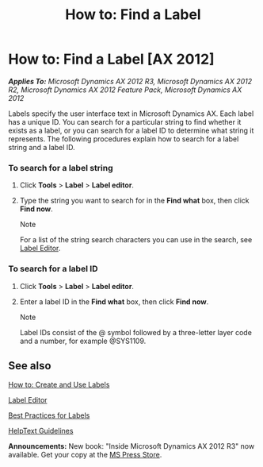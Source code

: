 ﻿---
title: 'How to: Find a Label'
TOCTitle: 'How to: Find a Label'
ms:assetid: f8729f71-c6a3-46e7-9b2c-0f3e0bbf6365
ms:mtpsurl: https://msdn.microsoft.com/en-us/library/Cc624360(v=AX.60)
ms:contentKeyID: 35253731
ms.date: 05/18/2015
mtps_version: v=AX.60
f1_keywords:
- Forms.SysLabelSearch
- MsDynAx060.Forms.SysLabelSearch
---

# How to: Find a Label [AX 2012]


_**Applies To:** Microsoft Dynamics AX 2012 R3, Microsoft Dynamics AX 2012 R2, Microsoft Dynamics AX 2012 Feature Pack, Microsoft Dynamics AX 2012_

Labels specify the user interface text in Microsoft Dynamics AX. Each label has a unique ID. You can search for a particular string to find whether it exists as a label, or you can search for a label ID to determine what string it represents. The following procedures explain how to search for a label string and a label ID.

### To search for a label string

1.  Click **Tools** \> **Label** \> **Label editor**.

2.  Type the string you want to search for in the **Find what** box, then click **Find now**.
    

    > [!NOTE]
    > <P>For a list of the string search characters you can use in the search, see <A href="label-editor.md">Label Editor</A>.</P>



### To search for a label ID

1.  Click **Tools** \> **Label** \> **Label editor**.

2.  Enter a label ID in the **Find what** box, then click **Find now**.
    

    > [!NOTE]
    > <P>Label IDs consist of the @ symbol followed by a three-letter layer code and a number, for example @SYS1109.</P>



## See also

[How to: Create and Use Labels](how-to-create-and-use-labels.md)

[Label Editor](label-editor.md)

[Best Practices for Labels](best-practices-for-labels.md)

[HelpText Guidelines](helptext-guidelines.md)

  
**Announcements:** New book: "Inside Microsoft Dynamics AX 2012 R3" now available. Get your copy at the [MS Press Store](https://www.microsoftpressstore.com/store/inside-microsoft-dynamics-ax-2012-r3-9780735685109).

